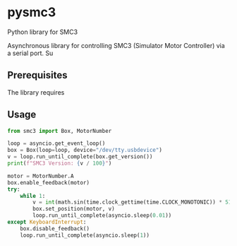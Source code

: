 # pysmc3
Python library for SMC3

Asynchronous library for controlling SMC3 (Simulator Motor Controller) via a serial port. Su

## Prerequisites

The library requires 

## Usage

```python
from smc3 import Box, MotorNumber

loop = asyncio.get_event_loop()
box = Box(loop=loop, device="/dev/tty.usbdevice")
v = loop.run_until_complete(box.get_version())
print(f"SMC3 Version: {v / 100}")

motor = MotorNumber.A
box.enable_feedback(motor)
try:
    while 1:
        v = int(math.sin(time.clock_gettime(time.CLOCK_MONOTONIC)) * 512) + 512
        box.set_position(motor, v)
        loop.run_until_complete(asyncio.sleep(0.01))
except KeyboardInterrupt:
    box.disable_feedback()
    loop.run_until_complete(asyncio.sleep(1))


```
